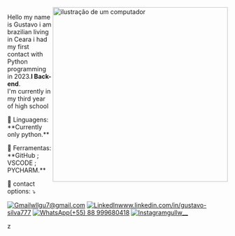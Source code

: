 <img src="https://raw.githubusercontent.com/MicaelliMedeiros/micaellimedeiros/master/image/computer-illustration.png" alt="ilustração de um computador" min-width="400px" max-width="400px" width="400px" align="right">

<p align="left"> 
  Hello my name is Gustavo i am brazilian living in Ceara i had my first contact with Python programming in 2023.<strong>I Back-end</strong>.<br>
  I'm currently in my third year of high school
</p>

<p align="left">
  🦄 Linguagens: **Currently only python.**
</p>

<p align="left">
  💼 Ferramentas: **GitHub ; VSCODE ; PYCHARM.**
</p>

<p align="left">
  💌 contact options: ⤵️


</p>

<p align="left">
  <a href="#" title="Gmail">
  <img src="https://img.shields.io/badge/-Gmail-FF0000?style=flat-square&labelColor=FF0000&logo=gmail&logoColor=white&link=LINK-DO-SEU-GMAIL" alt="Gmail"/>wllgu7@gmail.com</a>
  <a href="#" title="LinkedIn">
  <img src="https://img.shields.io/badge/-Linkedin-0e76a8?style=flat-square&logo=Linkedin&logoColor=white&link=LINK-DO-SEU-LINKEDIN" alt="LinkedIn"/>www.linkedin.com/in/gustavo-silva777</a>
  <a href="#" title="WhatsApp">
  <img src="https://img.shields.io/badge/-WhatsApp-25d366?style=flat-square&labelColor=25d366&logo=whatsapp&logoColor=white&link=API-DO-SEU-WHATSAPP" alt="WhatsApp"/>(+55) 88 999680418</a>
  <a href="#" title="Instagram">
  <img src="https://img.shields.io/badge/-Instagram-DF0174?style=flat-square&labelColor=DF0174&logo=instagram&logoColor=white&link=LINK-DO-SEU-INSTAGRAM" alt="Instagram"/>gullw__</a>
</p>z

